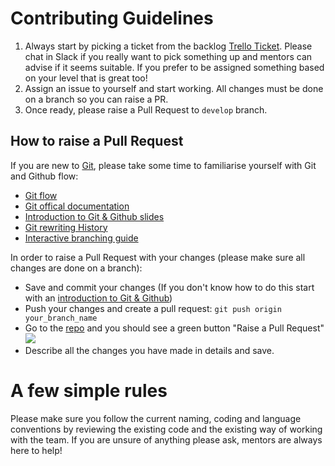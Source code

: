 # Contributing Guidelines

1. Always start by picking a ticket from the backlog [Trello Ticket](https://trello.com/b/JOTspGgX/sharespotscouk). Please chat in Slack if you really want to pick something up and mentors can advise if it seems suitable. If you prefer to be assigned something based on your level that is great too!
2. Assign an issue to yourself and start working. All changes must be done on a branch so you can raise a PR.
3. Once ready, please raise a Pull Request to `develop` branch.

## How to raise a Pull Request

If you are new to [Git](), please take some time to familiarise yourself with Git and Github flow:

- [Git flow](https://guides.github.com/introduction/flow/)
- [Git offical documentation](https://git-scm.com/)
- [Introduction to Git & Github slides](http://slides.com/lilianakastilio/github)
- [Git rewriting History](http://blog.lilianakastilio.co.uk/blog/2018/08/26/git-rewriting-history/)
- [Interactive branching guide](https://learngitbranching.js.org/)

In order to raise a Pull Request with your changes (please make sure all changes are done on a branch):

- Save and commit your changes (If you don't know how to do this start with an [introduction to Git & Github](https://docs.google.com/document/d/1Mk_3mW1nHG4WrtTQcmPH5oCCrbgNIoTcegFk398K8OE/edit))
- Push your changes and create a pull request: `git push origin your_branch_name`
- Go to the [repo](https://github.com/PolyglotDevsLondon/sharespots) and you should see a green button "Raise a Pull Request"
  ![](https://help.github.com/assets/images/help/pull_requests/pull-request-click-to-create.png)
- Describe all the changes you have made in details and save.

# A few simple rules

Please make sure you follow the current naming, coding and language conventions by reviewing the existing code and the existing way of working with the team.
If you are unsure of anything please ask, mentors are always here to help!
